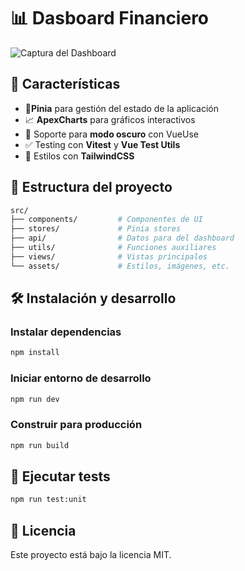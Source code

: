 # 📊 Dasboard Financiero


![Captura del Dashboard](https://emilianoac.github.io/data-dashboard/dark-mode-app.webp)


## 🚀 Características

- 🍍**Pinia** para gestión del estado de la aplicación
- 📈 **ApexCharts** para gráficos interactivos
- 🌙 Soporte para **modo oscuro** con VueUse
- ✅ Testing con **Vitest** y **Vue Test Utils**
- 🎨 Estilos con **TailwindCSS**


## 📁 Estructura del proyecto

```bash
src/
├── components/         # Componentes de UI
├── stores/             # Pinia stores
├── api/                # Datos para del dashboard
├── utils/              # Funciones auxiliares
├── views/              # Vistas principales
└── assets/             # Estilos, imágenes, etc.
```


## 🛠 Instalación y desarrollo

### Instalar dependencias
```bash
npm install
```

### Iniciar entorno de desarrollo
```bash
npm run dev
```

### Construir para producción
```bash
npm run build
```

## 🧪 Ejecutar tests

```bash
npm run test:unit
```

## 📄 Licencia
Este proyecto está bajo la licencia MIT.